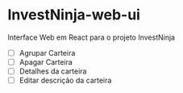 # InvestNinja-web-ui
Interface Web em React para o projeto InvestNinja

- [ ] Agrupar Carteira
- [ ] Apagar Carteira
- [ ] Detalhes da carteira
- [ ] Editar descrição da carteira
